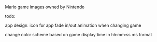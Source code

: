 Mario game images owned by Nintendo

todo:

app design:
icon for app
fade in/out animation when changing game

change color scheme based on game
display time in hh:mm:ss.ms format